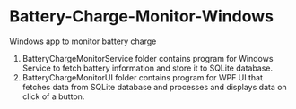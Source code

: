 # Battery-Charge-Monitor-Windows
Windows app to monitor battery charge

1. BatteryChargeMonitorService folder contains program for Windows Service to fetch battery information and store it to SQLite database. <br>
2. BatteryChargeMonitorUI folder contains program for WPF UI that fetches data from SQLite database and processes and displays data on click of a button.

